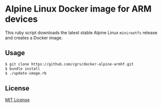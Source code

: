 # Alpine Linux Docker image for ARM devices

This ruby script downloads the latest stable Alpine Linux `minirootfs` release and creates a Docker image.

## Usage

```bash
$ git clone https://github.com/cgrs/docker-alpine-armhf.git
$ bundle install
$ ./update-image.rb
```

## License

[MIT License](https://mit-license.org)